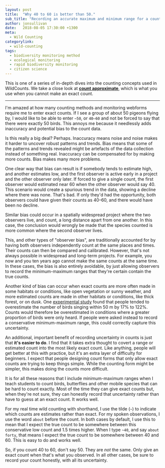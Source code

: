 ```yaml
---
layout: post
title:  "Why 40 to 60 is better than 50."
sub_title: "Recording an accurate maximum and minimum range for a count is better than estimating an exact count."
author: jonsullivan
date:   2018-08-05 17:30:00 +1300
meta: 
  - Wild Counting
categorylink:
  - wild-counting
tags:
  - biodiversity monitoring method
  - ecological monitoring
  - rapid biodiversity monitoring
  - citizen science
---
```


<div class="well">
This is one of a series of in-depth dives into the counting concepts used in WildCounts. We take a close look at <a href="../wildcounts-shorthand-vocab/#type-count-approximate"><strong>count approximate</strong></a>, which is what you use when you cannot make an exact count.
</div>

---

I'm amazed at how many counting methods and monitoring webforms require me to enter exact counts. If I see a group of about 50 pigeons flying by, I would like to be able to enter `~50`, or `40–60` and not be forced to say that there were exactly 50 birds. This annoys me because it needlessly adds inaccuracy and potential bias to the count data. 

Is this really a big deal? Perhaps. Inaccuracy means noise and noise makes it harder to uncover robust patterns and trends. Bias means that some of the patterns and trends revealed might be artefacts of the data collection instead of something real. Inaccuracy can be compensated for by making more counts. Bias makes many more problems.

One clear way that bias can result is if somebody tends to estimate high, and another estimates low, and the first observer is active early in a project and the other observer only later. If forced to give a single count, the first observer would estimated near 60 when the other observer would say 40. This scenario would create a spurious trend in the data, showing a decline where there was none. That's bad. If only they'd had the opportunity, both observers could have given their counts as 40–60, and there would have been no decline.

Similar bias could occur in a spatially widespread project where the two observers live, and count, a long distance apart from one another. In this case, the conclusion would wrongly be made that the species counted is more common where the second observer lives.

This, and other types of "observer bias", are traditionally accounted for by having both observers independently count at the same places and times. Their counts can then be compared and calibrated. However, that's not always possible in widespread and long-term projects. For example, you now and you ten years ago cannot make the same counts at the same time. In these cases, the bias is also entirely avoidable, by just allowing observers to record the minimum-maximum ranges that they're certain contain the true counts.

Another kind of bias can occur when exact counts are more often made in some habitats or conditions, like open vegetation or sunny weather, and more estimated counts are made in other habitats or conditions, like thick forest, or on dusk. One <a href="https://doi.org/10.1642/0004-8038(2007)124[986:EAOTAD]2.0.CO;2">experimental study</a> found that people tended to overestimate the number of birds singing within 50 m by 17% to 122%. Counts would therefore be overestimated in conditions where a greater proportion of birds were only heard. If people were asked instead to record a conservative minimum-maximum range, this could correctly capture this uncertainty.

An additional, important benefit of recording uncertainty in counts is just that **it's easier to do**. I find that it takes extra thought to covert a range or estimated count into the most likely exact count. Like anything, people will get better at this with practice, but it's an extra layer of difficulty for beginners. I expect that people designing count forms that only allow exact counts are trying to keep things simple. While the counting form might be simpler, this makes doing the counts more difficult.

It is for all these reasons that I include minimum-maximum ranges when I teach students to count birds, butterflies and other mobile species that can be hard to count exactly. Most of the time they can give exact counts but, when they're not sure, they can honestly record that uncertainty rather than have to guess at an exact count. It works well.

For my real time wild counting with shorthand, I use the tilde (`~`) to indicate which counts are estimates rather than exact. For my spoken observations, I use the word `about` before the count. In both cases by default, I use this to mean that I expect the true count to be somewhere between this conservative low count and 1.5 times higher. When I type `~40`, and say `about forty`, that means I expect the true count to be somewhere between 40 and 60. This is easy to do and works well.

So, if you count 40 to 60, don't say 50. They are *not* the same. Only give an exact count when that's what you observed. In all other cases, be sure to record your count honestly, with all its uncertainty.